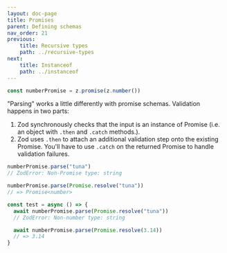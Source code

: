 ```yaml
---
layout: doc-page
title: Promises
parent: Defining schemas
nav_order: 21
previous:
    title: Recursive types
    path: ../recursive-types
next:
    title: Instanceof
    path: ../instanceof
---
```


```ts
const numberPromise = z.promise(z.number())
```

"Parsing" works a little differently with promise schemas. Validation happens in two parts:

1. Zod synchronously checks that the input is an instance of Promise (i.e. an object with `.then` and `.catch` methods.).
2. Zod uses `.then` to attach an additional validation step onto the existing Promise. You'll have to use `.catch` on the returned Promise to handle validation failures.

```ts
numberPromise.parse("tuna")
// ZodError: Non-Promise type: string

numberPromise.parse(Promise.resolve("tuna"))
// => Promise<number>

const test = async () => {
  await numberPromise.parse(Promise.resolve("tuna"))
  // ZodError: Non-number type: string

  await numberPromise.parse(Promise.resolve(3.14))
  // => 3.14
}
```

<!-- #### Non-native promise implementations

When "parsing" a promise, Zod checks that the passed value is an object with `.then` and `.catch` methods — that's it. So you should be able to pass non-native Promises (Bluebird, etc) into `z.promise(...).parse` with no trouble. One gotcha: the return type of the parse function will be a _native_ `Promise` , so if you have downstream logic that uses non-standard Promise methods, this won't work. -->